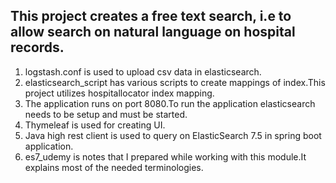 ## This project creates a free text search, i.e to allow search on natural language on hospital records.

1. logstash.conf is used to upload csv data in elasticsearch.
2. elasticsearch_script has various scripts to create mappings of index.This project utilizes hospitallocator index mapping.
3. The application runs on port 8080.To run the application elasticsearch needs to be setup and must be started.
4. Thymeleaf is used for creating UI.
5. Java high rest client is used to query on ElasticSearch 7.5 in spring boot application.
6. es7_udemy is notes that I prepared while working with this module.It explains most of the needed terminologies.
